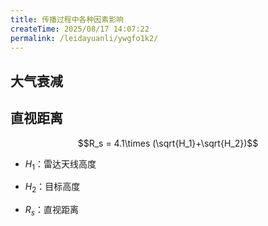 ```yaml
---
title: 传播过程中各种因素影响
createTime: 2025/08/17 14:07:22
permalink: /leidayuanli/ywgfo1k2/
---
```

## **大气衰减**

## **直视距离**

$$R_s = 4.1\times (\sqrt{H_1}+\sqrt{H_2})$$

* $H_1$：雷达天线高度

* $H_2$：目标高度

* $R_s$：直视距离



